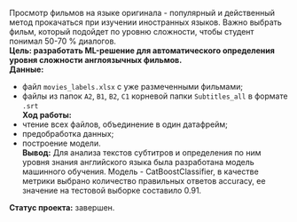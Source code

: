 Просмотр фильмов на языке оригинала - популярный‌ и действенный метод прокачаться при изучении иностранных языков. 
Важно выбрать фильм, который‌ подойдет по уровню сложности, чтобы студент понимал 50-70 % диалогов.<br>
**Цель: разработать ML-решение для автоматического определения уровня сложности англоязычных фильмов.**<br>
**Данные:**
- файл `movies_labels.xlsx` с уже размеченными фильмами;
- файлы из папок `A2`, `B1`, `B2`, `C1` корневой папки `Subtitles_all` в формате `.srt`<br>
**Ход работы:**
- чтение всех файлов, объединение в один датафрейм;
- предобработка данных;
- построение модели.<br>
**Вывод:**
Для анализа текстов субтитров и определения по ним уровня знания английского языка была разработана модель машинного обучения.
Модель - CatBoostClassifier, в качестве метрики выбрано количество правильных ответов accuracy, ее значение на тестовой выборке составило 0.91.<br>

**Статус проекта:** завершен.
